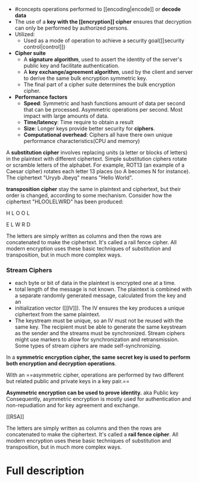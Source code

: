 -  #concepts  operations performed to [[encoding|encode]] or **decode data**
- The use of a **key with the [[encryption]] cipher** ensures that decryption can only be performed by authorized persons.
- Utilized:
	- Used as a mode of operation to achieve a security goal([[security control|control]])
- **Cipher suite** 
	- A **signature algorithm**, used to assert the identity of the server's public key and facilitate authentication.
	- A **key exchange/agreement algorithm**, used by the client and server to derive the same bulk encryption symmetric key.
	- The final part of a cipher suite determines the bulk encryption cipher.
- **Performance factors**
	- **Speed**: Symmetric and hash functions amount of data per second that can be processed.  Asymmetric operations per second.  Most impact with large amounts of data.
	- **Time/latency**:  Time require to obtain a result
	- **Size**:  Longer keys provide better security for **ciphers**.
	- **Computational overhead**:  Ciphers all have there own unique performance characteristics(CPU and memory) 

A **substitution cipher** involves replacing units (a letter or blocks of letters) in the plaintext with different ciphertext. Simple substitution ciphers rotate or scramble letters of the alphabet. For example, ROT13 (an example of a Caesar cipher) rotates each letter 13 places (so A becomes N for instance). The ciphertext "Uryyb Jbeyq" means "Hello World".

**transposition cipher** stay the same in plaintext and ciphertext, but their order is changed, according to some mechanism. Consider how the ciphertext "HLOOLELWRD" has been produced:

H L O O L

E L W R D

The letters are simply written as columns and then the rows are concatenated to make the ciphertext. It's called a rail fence cipher. All modern encryption uses these basic techniques of substitution and transposition, but in much more complex ways.

### Stream Ciphers 
+ each byte or bit of data in the plaintext is encrypted one at a time. 
+ total length of the message is not known. The plaintext is combined with a separate randomly generated message, calculated from the key and an 
+ initialization vector ([[IV]]). The IV ensures the key produces a unique ciphertext from the same plaintext. 
+ The keystream must be unique, so an IV must not be reused with the same key. The recipient must be able to generate the same keystream as the sender and the streams must be synchronized. Stream ciphers might use markers to allow for synchronization and retransmission. Some types of stream ciphers are made self-synchronizing.

In a **symmetric encryption cipher, the same secret key is used to perform both encryption and decryption operations**. 

With an ==asymmetric cipher, operations are performed by two different but related public and private keys in a key pair.== 

**Asymmetric encryption can be used to prove identity.** aka Public key
Consequently, asymmetric encryption is mostly used for authentication and non-repudiation and for key agreement and exchange.

[[RSA]]

The letters are simply written as columns and then the rows are concatenated to make the ciphertext. It's called a **rail fence cipher**. All modern encryption uses these basic techniques of substitution and transposition, but in much more complex ways.

# Full description
